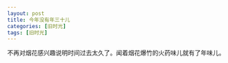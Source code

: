 ```yaml
---
layout: post
title: 今年没有年三十儿
categories: [旧时光]
tags: [旧时光]
---
```


不再对烟花感兴趣说明时间过去太久了。闻着烟花爆竹的火药味儿就有了年味儿。
